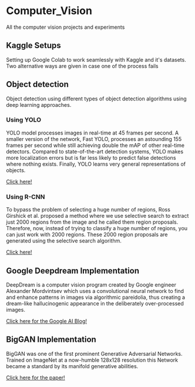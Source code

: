 # Computer_Vision
All the computer vision projects and experiments

## Kaggle Setups
Setting up Google Colab to work seamlessly with Kaggle and it's datasets.
Two alternative ways are given in case one of the process fails

## Object detection
Object detection using different types of object detection algorithms using deep learning approaches.

### Using YOLO
YOLO model processes images in real-time at 45 frames
per second. A smaller version of the network, Fast YOLO,
processes an astounding 155 frames per second while
still achieving double the mAP of other real-time detectors. Compared to state-of-the-art detection systems, YOLO
makes more localization errors but is far less likely to predict false detections where nothing exists. Finally, YOLO
learns very general representations of objects.

[Click here!](https://pjreddie.com/media/files/papers/yolo.pdf)

### Using R-CNN
To bypass the problem of selecting a huge number of regions, Ross Girshick et al. proposed a method where we use selective search to extract just 2000 regions from the image and he called them region proposals. Therefore, now, instead of trying to classify a huge number of regions, you can just work with 2000 regions. These 2000 region proposals are generated using the selective search algorithm.

[Click here!](https://arxiv.org/pdf/1311.2524.pdf)


## Google Deepdream Implementation
DeepDream is a computer vision program created by Google engineer Alexander Mordvintsev which uses a convolutional neural network to find and enhance patterns in images via algorithmic pareidolia, thus creating a dream-like hallucinogenic appearance in the deliberately over-processed images.

[Click here for the Google AI Blog!](https://ai.googleblog.com/2015/06/inceptionism-going-deeper-into-neural.html)

## BigGAN Implementation
BigGAN was one of the first prominent Generative Adversarial Networks. Trained on ImageNet at a now-humble 128x128 resolution this Network became a standard by its manifold generative abilities.

[Click here for the paper!](https://arxiv.org/abs/1809.11096)
